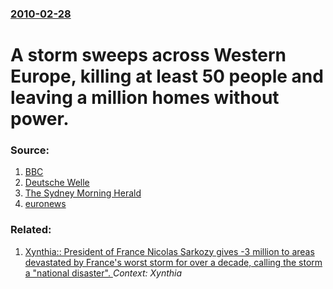 ### [2010-02-28](/news/2010/02/28/index.md)

# A storm sweeps across Western Europe, killing at least 50 people and leaving a million homes without power. 




### Source:

1. [BBC](http://news.bbc.co.uk/1/hi/world/europe/8540762.stm)
2. [Deutsche Welle](http://www.dw-world.de/dw/article/0,,5298833,00.html)
3. [The Sydney Morning Herald](http://news.smh.com.au/breaking-news-world/death-toll-mounts-as-storms-lash-europe-20100228-pb17.html)
4. [euronews](http://www.euronews.net/2010/02/28/deadly-storm-batters-spain-portugal-and-france/)

### Related:

1. [Xynthia:: President of France Nicolas Sarkozy gives -3 million to areas devastated by France's worst storm for over a decade, calling the storm a "national disaster". ](/news/2010/03/1/xynthia-president-of-france-nicolas-sarkozy-gives-3-million-to-areas-devastated-by-france-s-worst-storm-for-over-a-decade-calling-the.md) _Context: Xynthia_
